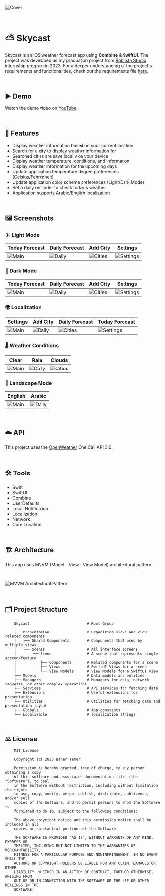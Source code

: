 ![Cover](Screenshots/Cover.jpg)

<br>

# ⛅️ Skycast
Skycast is an iOS weather forecast app using **Combine** & **SwiftUI**. The project was developed as my graduation project from [Robusta Studio](https://robustagroup.com) internship program in 2023. For a deeper understanding of the project's requirements and functionalities, check out the requirements file [here](Requirements.md).

<br>

## ▶️ Demo
Watch the demo video on [YouTube]().

<br>

## 🌟 Features
- Display weather information based on your current location
- Search for a city to display weather information for
- Searched cities are save locally on your device
- Display weather temperature, conditions, and information
- Display weather information for the upcoming days
- Update application temperature degree preferences (Celsius/Fahrenheit)
- Update application color scheme preferences (Light/Dark Mode)
- Set a daily reminder to check today's weather
- Application supports Arabic/English localization

<br>

## 🖼️ Screenshots

### ☀️ Light Mode
| **Today Forecast** | **Daily Forecast** | **Add City** | **Settings** |
| ------------------ | ------------------ | ------------ | ------------ |
| ![Main](Screenshots/Light/Main.png) | ![Daily](Screenshots/Light/Daily.png) | ![Cities](Screenshots/Light/Cities.png) | ![Settings](Screenshots/Light/Settings.png) |

### 🌙 Dark Mode
| **Today Forecast** | **Daily Forecast** | **Add City** | **Settings** |
| ------------------ | ------------------ | ------------ | ------------ |
| ![Main](Screenshots/Dark/Main.png) | ![Daily](Screenshots/Dark/Daily.png) | ![Cities](Screenshots/Dark/Cities.png) | ![Settings](Screenshots/Dark/Settings.png) |

### 🌍 Localization
| **Settings** | **Add City** | **Daily Forecast** | **Today Forecast** |
| ------------ | ------------ | ------------------ | ------------------ |
| ![Main](Screenshots/Arabic/Settings.png) | ![Daily](Screenshots/Arabic/Cities.png) | ![Cities](Screenshots/Arabic/Daily.png) | ![Settings](Screenshots/Arabic/Main.png) |

### 🌡️ Weather Conditions
| **Clear** | **Rain** | **Clouds** |
| --------- | -------- | ---------- |
| ![Main](Screenshots/Conditions/Clear.png) | ![Daily](Screenshots/Conditions/Rain.png) | ![Cities](Screenshots/Conditions/Clouds.png) |

### 🔁 Landscape Mode
| **English** | **Arabic** |
| ----------- | ---------- |
| ![Main](Screenshots/Landscape/English.png) | ![Daily](Screenshots/Landscape/Arabic.png) |

<br>

## ☁️ API
This project uses the [OpenWeather](https://openweathermap.org) One Call API 3.0.

<br>

## 🛠️ Tools
- Swift
- SwiftUI
- Combine
- UserDefaults
- Local Notification
- Localization
- Network
- Core Location

<br>

## 🏗️ Architecture
This app uses MVVM (Model - View - View Model) architectural pattern.

<br>

![MVVM Architectural Pattern](Screenshots/MVVM.jpg)

<br>

## 🗂️ Project Structure

```
    Skycast                          # Root Group
    .
    ├── Presentation                 # Organizing views and view-related components
    |   ├── Shared Components        # Components that used by multiple views
    |   └── Scenes                   # All interface screens
    |       └── Scene                # A scene that represents single screen/feature
    |           ├── Components       # Related components for a scene
    |           ├── Views            # SwiftUI Views for a scene
    |           └── View Models      # View Models for a SwiftUI view
    ├── Models                       # Data models and entities
    ├── Managers                     # Managers for data, network requests, or other complex operations
    ├── Services                     # API services for fetching data
    ├── Extensions                   # Useful extensions for presentation
    ├── Utilities                    # Utilities for fetching data and presentation layout
    ├── Globals                      # App constants
    └── Localizable                  # localization strings
```

<br>

## ⚖️ License
```
    MIT License
    
    Copyright (c) 2023 Baher Tamer
    
    Permission is hereby granted, free of charge, to any person obtaining a copy
    of this software and associated documentation files (the "Software"), to deal
    in the Software without restriction, including without limitation the rights
    to use, copy, modify, merge, publish, distribute, sublicense, and/or sell
    copies of the Software, and to permit persons to whom the Software is
    furnished to do so, subject to the following conditions:
    
    The above copyright notice and this permission notice shall be included in all
    copies or substantial portions of the Software.
    
    THE SOFTWARE IS PROVIDED "AS IS", WITHOUT WARRANTY OF ANY KIND, EXPRESS OR
    IMPLIED, INCLUDING BUT NOT LIMITED TO THE WARRANTIES OF MERCHANTABILITY,
    FITNESS FOR A PARTICULAR PURPOSE AND NONINFRINGEMENT. IN NO EVENT SHALL THE
    AUTHORS OR COPYRIGHT HOLDERS BE LIABLE FOR ANY CLAIM, DAMAGES OR OTHER
    LIABILITY, WHETHER IN AN ACTION OF CONTRACT, TORT OR OTHERWISE, ARISING FROM,
    OUT OF OR IN CONNECTION WITH THE SOFTWARE OR THE USE OR OTHER DEALINGS IN THE
    SOFTWARE.
```
